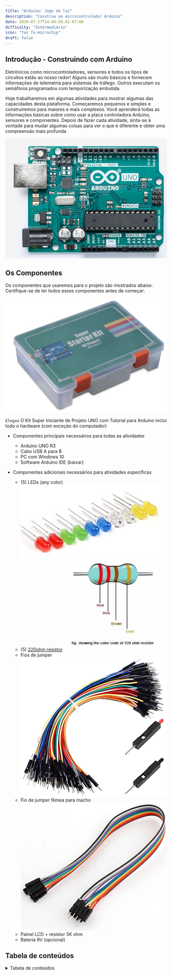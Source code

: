 ```yaml
---
title: "Arduino: Jogo de luz"
description: "Construa um microcontrolador Arduino"
date: 2020-07-27T14:04:59.61-07:00
difficulty: "Intermediário"
icon: "fas fa-microchip"
draft: false
---
```


## Introdução - Construindo com Arduino

Eletrônicos como microcontroladores, sensores e todos os tipos de circuitos estão ao nosso redor! Alguns são muito básicos e fornecem informações de telemetria para sistemas de tráfego. Outros executam os semáforos programados com temporização embutida.

Hoje trabalharemos em algumas atividades para mostrar algumas das capacidades desta plataforma. Começaremos pequenos e simples e construiremos para maiores e mais complexos. Você aprenderá todas as informações básicas sobre como usar a placa controladora Arduino, sensores e componentes. Depois de fazer cada atividade, sinta-se à vontade para mudar algumas coisas para ver o que é diferente e obter uma compreensão mais profunda

![Foto de um Arduino](./img/Arduino.png)

## Os Componentes

 Os componentes que usaremos para o projeto são mostrados abaixo. Certifique-se de ter todos esses componentes antes de começar:

![Alt Text: Foto de um Elegoo UNO Kit para iniciantes](img/Elegoo-starter-kit.png)

`Elegoo` O Kit Super Iniciante de Projeto UNO com Tutorial para Arduino inclui todo o hardware (com exceção do computador)

* Componentes principais necessários para todas as atividades
  * Arduino UNO R3
  * Cabo USB A para B
  * PC com Windows 10
  * Software Arduino IDE (baixar)

* Componentes adicionais necessários para atividades específicas
  * (5) LEDs (any color)
![Alt Text: Imagem de LEDs em cores de arco-íris](img/colorful_LEDs.jpg)
  * (5) [220ohm resistor](https://somanytech.com/220-ohm-resistor-color-code)
![Imagem das faixas de cores em um resistor de 220 Ohms](img/220OhmResistor.jfif)
  * Fios de jumper
![Alt Text: Imagem de estoque de fios de jumper de placa de ensaio](img/jumperWires.png)
  * Fio de jumper fêmea para macho
![Alt Text: Imagem de estoque de um fio](img/DupontWire.png)
  * Painel LCD + resistor 5K ohm
  * Bateria 9V (opcional)

## Tabela de conteúdos

<details close>
<summary>Tabela de conteúdos</summary>
{{% children /%}}
</details>
